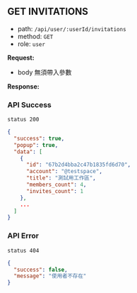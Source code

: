 ## GET INVITATIONS

- path: `/api/user/:userId/invitations`
- method: `GET`
- role: `user`

**Request:**

- body 無須帶入參數

**Response:**

### API Success

`status 200`

```json
{
  "success": true,
  "popup": true,
  "data": [
    {
      "id": "67b2d4bba2c47b1835fd6d70",
      "account": "@testspace",
      "title": "測試用工作區",
      "members_count": 4,
      "invites_count": 1
    },
    ...
  ]
}
```

### API Error

`status 404`

```json
{
  "success": false,
  "message": "使用者不存在"
}
```
